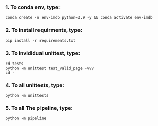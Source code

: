 ### 1. To conda env, type:
```
conda create -n env-imdb python=3.9 -y && conda activate env-imdb
```

### 2. To install requirments, type:
```
pip install -r requirements.txt
```

### 3. To invididual unittest, type:
```
cd tests
python -m unittest test_valid_page -vvv
cd -
```

### 4. To all unittests, type:
```
python -m unittests
```

### 5. To all The pipeline, type:
```
python -m pipeline
```

